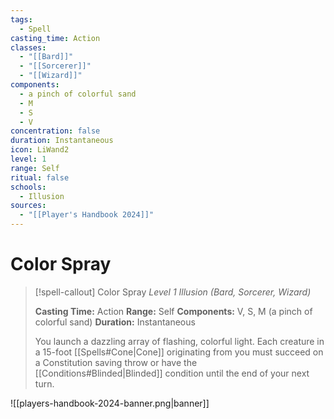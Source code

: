 ```yaml
---
tags:
  - Spell
casting_time: Action
classes:
  - "[[Bard]]"
  - "[[Sorcerer]]"
  - "[[Wizard]]"
components:
  - a pinch of colorful sand
  - M
  - S
  - V
concentration: false
duration: Instantaneous
icon: LiWand2
level: 1
range: Self
ritual: false
schools:
  - Illusion
sources:
  - "[[Player's Handbook 2024]]"
---
```


# Color Spray

>[!spell-callout] Color Spray
>_Level 1 Illusion (Bard, Sorcerer, Wizard)_
>
>**Casting Time:** Action
>**Range:** Self
>**Components:** V, S, M (a pinch of colorful sand)
>**Duration:** Instantaneous
>
>You launch a dazzling array of flashing, colorful light. Each creature in a 15-foot [[Spells#Cone\|Cone]] originating from you must succeed on a Constitution saving throw or have the [[Conditions#Blinded\|Blinded]] condition until the end of your next turn.


![[players-handbook-2024-banner.png|banner]]
